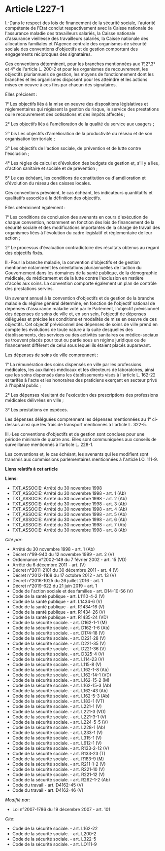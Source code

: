 # Article L227-1

I.-Dans le respect des lois de financement de la sécurité sociale, l'autorité compétente de l'Etat conclut respectivement
avec la Caisse nationale de l'assurance maladie des travailleurs salariés, la Caisse nationale d'assurance vieillesse des
travailleurs salariés, la Caisse nationale des allocations familiales et l'Agence centrale des organismes de sécurité sociale
des conventions d'objectifs et de gestion comportant des engagements réciproques des signataires. 

Ces conventions déterminent, pour les branches mentionnées aux 1°,2°,3° et 4° de l'article L. 200-2 et pour les organismes de
recouvrement, les objectifs pluriannuels de gestion, les moyens de fonctionnement dont les branches et les organismes
disposent pour les atteindre et les actions mises en oeuvre à ces fins par chacun des signataires. 

Elles précisent : 

1° Les objectifs liés à la mise en oeuvre des dispositions législatives et réglementaires qui régissent la gestion du risque,
le service des prestations ou le recouvrement des cotisations et des impôts affectés ; 

2° Les objectifs liés à l'amélioration de la qualité du service aux usagers ; 

2° bis Les objectifs d'amélioration de la productivité du réseau et de son organisation territoriale ; 

3° Les objectifs de l'action sociale, de prévention et de lutte contre l'exclusion ; 

4° Les règles de calcul et d'évolution des budgets de gestion et, s'il y a lieu, d'action sanitaire et sociale et de
prévention ; 

5° Le cas échéant, les conditions de constitution ou d'amélioration et d'évolution du réseau des caisses locales. 

Ces conventions prévoient, le cas échéant, les indicateurs quantitatifs et qualitatifs associés à la définition des
objectifs. 

Elles déterminent également : 

1° Les conditions de conclusion des avenants en cours d'exécution de chaque convention, notamment en fonction des lois de
financement de la sécurité sociale et des modifications importantes de la charge de travail des organismes liées à
l'évolution du cadre législatif et réglementaire de leur action ; 

2° Le processus d'évaluation contradictoire des résultats obtenus au regard des objectifs fixés. 

II.-Pour la branche maladie, la convention d'objectifs et de gestion mentionne notamment les orientations pluriannuelles de
l'action du Gouvernement dans les domaines de la santé publique, de la démographie médicale, du médicament et de la lutte
contre l'exclusion en matière d'accès aux soins. La convention comporte également un plan de contrôle des prestations
servies. 

Un avenant annuel à la convention d'objectifs et de gestion de la branche maladie du régime général détermine, en fonction de
l'objectif national de dépenses d'assurance maladie voté par le Parlement, l'objectif prévisionnel des dépenses de soins de
ville et, en son sein, l'objectif de dépenses déléguées et précise les conditions et modalités de mise en oeuvre de ces
objectifs. Cet objectif prévisionnel des dépenses de soins de ville prend en compte les évolutions de toute nature à la suite
desquelles des établissements, des services ou des activités sanitaires ou médico-sociaux se trouvent placés pour tout ou
partie sous un régime juridique ou de financement différent de celui sous lequel ils étaient placés auparavant. 

Les dépenses de soins de ville comprennent : 

1° La rémunération des soins dispensés en ville par les professions médicales, les auxiliaires médicaux et les directeurs de
laboratoires, ainsi que les soins dispensés dans les établissements visés à l'article L. 162-22 et tarifés à l'acte et les
honoraires des praticiens exerçant en secteur privé à l'hôpital public ; 

2° Les dépenses résultant de l'exécution des prescriptions des professions médicales délivrées en ville ; 

3° Les prestations en espèces. 

Les dépenses déléguées comprennent les dépenses mentionnées au 1° ci-dessus ainsi que les frais de transport mentionnés à
l'article L. 322-5. 

III.-Les conventions d'objectifs et de gestion sont conclues pour une période minimale de quatre ans. Elles sont communiquées
aux conseils de surveillance mentionnés à l'article L. 228-1. 

Les conventions et, le cas échéant, les avenants qui les modifient sont transmis aux commissions parlementaires mentionnées à
l'article LO. 111-9.

**Liens relatifs à cet article**

**Liens**:

  - TXT_ASSOCIE: Arrêté du 30 novembre 1998
  - TXT_ASSOCIE: Arrêté du 30 novembre 1998 - art. 1 (Ab)
  - TXT_ASSOCIE: Arrêté du 30 novembre 1998 - art. 2 (Ab)
  - TXT_ASSOCIE: Arrêté du 30 novembre 1998 - art. 3 (Ab)
  - TXT_ASSOCIE: Arrêté du 30 novembre 1998 - art. 4 (Ab)
  - TXT_ASSOCIE: Arrêté du 30 novembre 1998 - art. 5 (Ab)
  - TXT_ASSOCIE: Arrêté du 30 novembre 1998 - art. 6 (Ab)
  - TXT_ASSOCIE: Arrêté du 30 novembre 1998 - art. 7 (Ab)
  - TXT_ASSOCIE: Arrêté du 30 novembre 1998 - art. 8 (Ab)

_Cité par_:

  - Arrêté du 30 novembre 1998 - art. 1 (Ab)
  - Décret n°99-940 du 12 novembre 1999 - art. 2 (V)
  - Ordonnance n°2002-149 du 7 février 2002 - art. 15 (VD)
  - Arrêté du 6 décembre 2011 - art. (V)
  - Décret n°2011-2101 du 30 décembre 2011 - art. 4 (V)
  - Décret n°2012-1168 du 17 octobre 2012 - art. 13 (V)
  - Décret n°2016-1025 du 26 juillet 2016 - art. 1
  - Décret n°2019-622 du 21 juin 2019 - art. 1
  - Code de l'action sociale et des familles - art. D14-10-56 (V)
  - Code de la santé publique - art. L1110-4-2 (V)
  - Code de la santé publique - art. L1434-6 (V)
  - Code de la santé publique - art. R1434-16 (V)
  - Code de la santé publique - art. R1434-26 (V)
  - Code de la santé publique - art. R1435-24 (VD)
  - Code de la sécurité sociale. - art. D162-1-1 (M)
  - Code de la sécurité sociale. - art. D162-1-6 (Ab)
  - Code de la sécurité sociale. - art. D174-18 (V)
  - Code de la sécurité sociale. - art. D221-28 (V)
  - Code de la sécurité sociale. - art. D221-35 (V)
  - Code de la sécurité sociale. - art. D221-36 (V)
  - Code de la sécurité sociale. - art. D325-4 (V)
  - Code de la sécurité sociale. - art. L114-23 (V)
  - Code de la sécurité sociale. - art. L115-8 (V)
  - Code de la sécurité sociale. - art. L162-1-8 (Ab)
  - Code de la sécurité sociale. - art. L162-14-1 (VD)
  - Code de la sécurité sociale. - art. L162-15-2 (M)
  - Code de la sécurité sociale. - art. L162-15-3 (Ab)
  - Code de la sécurité sociale. - art. L162-43 (Ab)
  - Code de la sécurité sociale. - art. L162-5-3 (Ab)
  - Code de la sécurité sociale. - art. L183-1 (VT)
  - Code de la sécurité sociale. - art. L221-1 (V)
  - Code de la sécurité sociale. - art. L221-3 (VD)
  - Code de la sécurité sociale. - art. L221-3-1 (V)
  - Code de la sécurité sociale. - art. L224-5-5 (V)
  - Code de la sécurité sociale. - art. L228-1 (Ab)
  - Code de la sécurité sociale. - art. L233-1 (V)
  - Code de la sécurité sociale. - art. L315-1 (V)
  - Code de la sécurité sociale. - art. L612-1 (V)
  - Code de la sécurité sociale. - art. R133-2-12 (V)
  - Code de la sécurité sociale. - art. R133-23 (T)
  - Code de la sécurité sociale. - art. R183-9 (M)
  - Code de la sécurité sociale. - art. R211-1-2 (V)
  - Code de la sécurité sociale. - art. R221-10 (V)
  - Code de la sécurité sociale. - art. R221-12 (V)
  - Code de la sécurité sociale. - art. R262-1-2 (Ab)
  - Code du travail - art. D4162-45 (V)
  - Code du travail - art. D4162-46 (V)

_Modifié par_:

  - Loi n°2007-1786 du 19 décembre 2007 - art. 101

_Cite_:

  - Code de la sécurité sociale. - art. L162-22
  - Code de la sécurité sociale. - art. L200-2
  - Code de la sécurité sociale. - art. L322-5
  - Code de la sécurité sociale. - art. LO111-9
